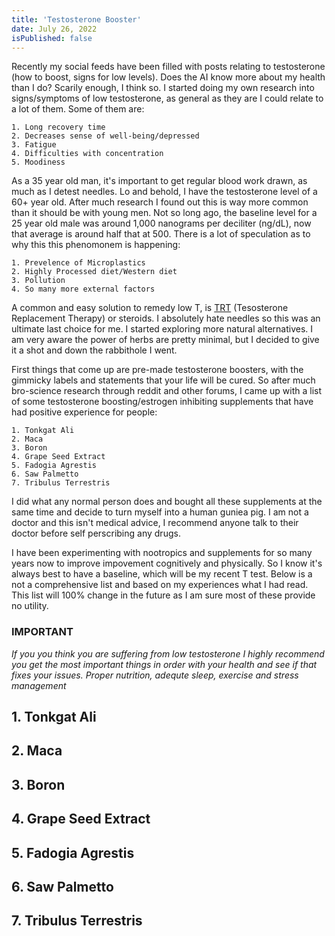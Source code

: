 ```yaml
---
title: 'Testosterone Booster'
date: July 26, 2022
isPublished: false
---
```


Recently my social feeds have been filled with posts relating to testosterone (how to boost, signs for low levels). Does the AI know more about my health than I do? Scarily enough, I think so. I started doing my own research into signs/symptoms of low testosterone, as general as they are I could relate to a lot of them. Some of them are:

    1. Long recovery time
    2. Decreases sense of well-being/depressed
    3. Fatigue
    4. Difficulties with concentration
    5. Moodiness

As a 35 year old man, it's important to get regular blood work drawn, as much as I detest needles. Lo and behold, I have the testosterone level of a 60+ year old. After much research I found out this is way more common than it should be with young men. Not so long ago, the baseline level for a 25 year old male was around 1,000 nanograms per deciliter (ng/dL), now that average is around half that at 500. There is a lot of speculation as to why this this phenomonem is happening:

    1. Prevelence of Microplastics
    2. Highly Processed diet/Western diet
    3. Pollution
    4. So many more external factors

A common and easy solution to remedy low T, is [TRT](https://www.webmd.com/men/replacement-therapy) (Tesosterone Replacement Therapy) or steroids. I absolutely hate needles so this was an ultimate last choice for me. I started exploring more natural alternatives. I am very aware the power of herbs are pretty minimal, but I decided to give it a shot and down the rabbithole I went.

First things that come up are pre-made testosterone boosters, with the gimmicky labels and statements that your life will be cured. So after much bro-science research through reddit and other forums, I came up with a list of some testosterone boosting/estrogen inhibiting supplements that have had positive experience for people:

    1. Tonkgat Ali
    2. Maca
    3. Boron
    4. Grape Seed Extract
    5. Fadogia Agrestis
    6. Saw Palmetto
    7. Tribulus Terrestris

I did what any normal person does and bought all these supplements at the same time and decide to turn myself into a human guniea pig. I am not a doctor and this isn't medical advice, I recommend anyone talk to their doctor before self perscribing any drugs.

I have been experimenting with nootropics and supplements for so many years now to improve impovement cognitively and physically. So I know it's always best to have a baseline, which will be my recent T test. Below is a not a comprehensive list and based on my experiences what I had read. This list will 100% change in the future as I am sure most of these provide no utility.

### **IMPORTANT**

_If you you think you are suffering from low testosterone I highly recommend you get the most important things in order with your health and see if that fixes your issues. Proper nutrition, adequte sleep, exercise and stress management_

## 1. Tonkgat Ali

## 2. Maca

## 3. Boron

## 4. Grape Seed Extract

## 5. Fadogia Agrestis

## 6. Saw Palmetto

## 7. Tribulus Terrestris
